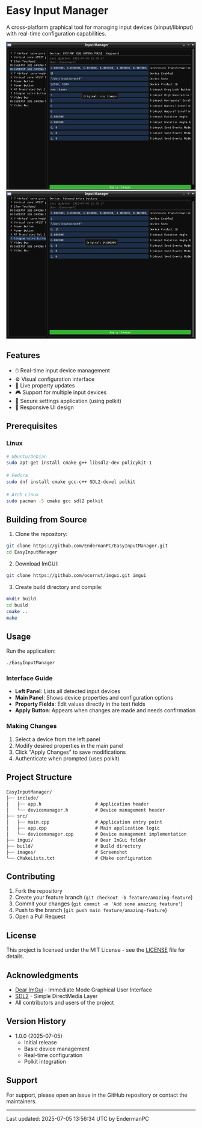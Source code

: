 # Easy Input Manager

A cross-platform graphical tool for managing input devices (xinput/libinput) with real-time configuration capabilities.

![Screenshot 1](images/screenshot_1.png)
![Screenshot 2](images/screenshot_2.png)

## Features

- 🖱️ Real-time input device management
- ⚙️ Visual configuration interface
- 🔄 Live property updates
- 🎮 Support for multiple input devices
- 🔐 Secure settings application (using polkit)
- 📱 Responsive UI design

## Prerequisites

### Linux
```bash
# Ubuntu/Debian
sudo apt-get install cmake g++ libsdl2-dev policykit-1

# Fedora
sudo dnf install cmake gcc-c++ SDL2-devel polkit

# Arch Linux
sudo pacman -S cmake gcc sdl2 polkit
```

## Building from Source

1. Clone the repository:
```bash
git clone https://github.com/EndermanPC/EasyInputManager.git
cd EasyInputManager
```

2. Download ImGUI:
```bash
git clone https://github.com/ocornut/imgui.git imgui
```

3. Create build directory and compile:
```bash
mkdir build
cd build
cmake ..
make
```

## Usage

Run the application:
```bash
./EasyInputManager
```

### Interface Guide

- **Left Panel**: Lists all detected input devices
- **Main Panel**: Shows device properties and configuration options
- **Property Fields**: Edit values directly in the text fields
- **Apply Button**: Appears when changes are made and needs confirmation

### Making Changes

1. Select a device from the left panel
2. Modify desired properties in the main panel
3. Click "Apply Changes" to save modifications
4. Authenticate when prompted (uses polkit)

## Project Structure

```
EasyInputManager/
├── include/
│   ├── app.h                    # Application header
│   └── devicemanager.h          # Device management header
├── src/
│   ├── main.cpp                 # Application entry point
│   ├── app.cpp                  # Main application logic
│   └── devicemanager.cpp        # Device management implementation
├── imgui/                       # Dear ImGui folder
├── build/                       # Build directory
├── images/                      # Screenshot
└── CMakeLists.txt               # CMake configuration
```

## Contributing

1. Fork the repository
2. Create your feature branch (`git checkout -b feature/amazing-feature`)
3. Commit your changes (`git commit -m 'Add some amazing feature'`)
4. Push to the branch (`git push main feature/amazing-feature`)
5. Open a Pull Request

## License

This project is licensed under the MIT License - see the [LICENSE](LICENSE) file for details.

## Acknowledgments

- [Dear ImGui](https://github.com/ocornut/imgui) - Immediate Mode Graphical User Interface
- [SDL2](https://www.libsdl.org/) - Simple DirectMedia Layer
- All contributors and users of the project

## Version History

- 1.0.0 (2025-07-05)
  - Initial release
  - Basic device management
  - Real-time configuration
  - Polkit integration

## Support

For support, please open an issue in the GitHub repository or contact the maintainers.

---
Last updated: 2025-07-05 13:56:34 UTC by EndermanPC
